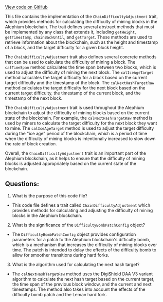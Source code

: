 [View code on GitHub](https://github.com/oxygenium/oxygenium/flow/src/main/scala/org/oxygenium/flow/core/ChainDifficultyAdjustment.scala)

This file contains the implementation of the `ChainDifficultyAdjustment` trait, which provides methods for calculating the difficulty of mining blocks in the Alephium blockchain. The trait defines several abstract methods that must be implemented by any class that extends it, including `getHeight`, `getTimestamp`, `chainBackUntil`, and `getTarget`. These methods are used to retrieve information about the blockchain, such as the height and timestamp of a block, and the target difficulty for a given block height.

The `ChainDifficultyAdjustment` trait also defines several concrete methods that can be used to calculate the difficulty of mining a block. The `calTimeSpan` method calculates the time span between two blocks, which is used to adjust the difficulty of mining the next block. The `calIceAgeTarget` method calculates the target difficulty for a block based on the current target difficulty and the timestamp of the block. The `calNextHashTargetRaw` method calculates the target difficulty for the next block based on the current target difficulty, the timestamp of the current block, and the timestamp of the next block.

The `ChainDifficultyAdjustment` trait is used throughout the Alephium blockchain to adjust the difficulty of mining blocks based on the current state of the blockchain. For example, the `calNextHashTargetRaw` method is used by miners to calculate the target difficulty for the next block they want to mine. The `calIceAgeTarget` method is used to adjust the target difficulty during the "ice age" period of the blockchain, which is a period of time when the difficulty of mining blocks is intentionally increased to slow down the rate of block creation.

Overall, the `ChainDifficultyAdjustment` trait is an important part of the Alephium blockchain, as it helps to ensure that the difficulty of mining blocks is adjusted appropriately based on the current state of the blockchain.
## Questions: 
 1. What is the purpose of this code file?
- This code file defines a trait called `ChainDifficultyAdjustment` which provides methods for calculating and adjusting the difficulty of mining blocks in the Alephium blockchain.

2. What is the significance of the `DifficultyBombPatchConfig` object?
- The `DifficultyBombPatchConfig` object provides configuration parameters for a patch to the Alephium blockchain's difficulty bomb, which is a mechanism that increases the difficulty of mining blocks over time. The patch is intended to delay the effects of the difficulty bomb to allow for smoother transitions during hard forks.

3. What is the algorithm used for calculating the next hash target?
- The `calNextHashTargetRaw` method uses the DigiShield DAA V3 variant algorithm to calculate the next hash target based on the current target, the time span of the previous block window, and the current and next timestamps. The method also takes into account the effects of the difficulty bomb patch and the Leman hard fork.